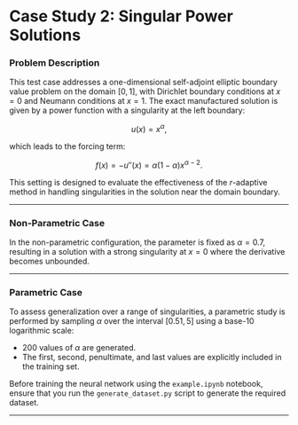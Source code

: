 # Case Study 2: Singular Power Solutions

### Problem Description

This test case addresses a one-dimensional self-adjoint elliptic boundary value problem on the domain $[0,1]$, with Dirichlet boundary conditions at $x=0$ and Neumann conditions at $x=1$. The exact manufactured solution is given by a power function with a singularity at the left boundary:

$$
u(x) = x^{\alpha},
$$

which leads to the forcing term:

$$
f(x) = -u''(x) = \alpha(1 - \alpha)x^{\alpha - 2}.
$$

This setting is designed to evaluate the effectiveness of the $r$-adaptive method in handling singularities in the solution near the domain boundary.

---

### Non-Parametric Case

In the non-parametric configuration, the parameter is fixed as $\alpha = 0.7$, resulting in a solution with a strong singularity at $x = 0$ where the derivative becomes unbounded.

---

### Parametric Case

To assess generalization over a range of singularities, a parametric study is performed by sampling $\alpha$ over the interval $[0.51, 5]$ using a base-10 logarithmic scale:

- 200 values of $\alpha$ are generated.
- The first, second, penultimate, and last values are explicitly included in the training set.

Before training the neural network using the `example.ipynb` notebook, ensure that you run the `generate_dataset.py` script to generate the required dataset.

---
